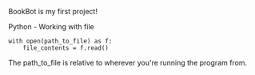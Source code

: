 BookBot is my first project!

Python - Working with file

    with open(path_to_file) as f:
        file_contents = f.read()
The path_to_file is relative to wherever you're running the program from.
    